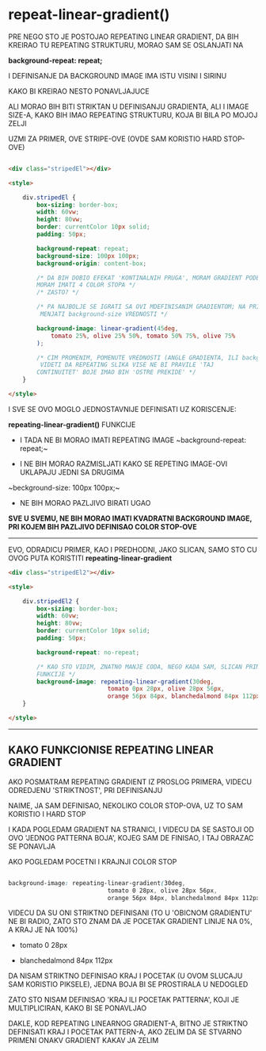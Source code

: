 # repeat-linear-gradient()

PRE NEGO STO JE POSTOJAO REPEATING LINEAR GRADIENT, DA BIH KREIRAO TU REPEATING STRUKTURU, MORAO SAM SE OSLANJATI NA

**background-repeat: repeat;**

I DEFINISANJE DA BACKGROUND IMAGE IMA ISTU VISINI I SIRINU

KAKO BI KREIRAO NESTO PONAVLJAJUCE

ALI MORAO BIH BITI STRIKTAN U DEFINISANJU GRADIENTA, ALI I IMAGE SIZE-A, KAKO BIH IMAO REPEATING STRUKTURU, KOJA BI BILA PO MOJOJ ZELJI

UZMI ZA PRIMER, OVE STRIPE-OVE (OVDE SAM KORISTIO HARD STOP-OVE)

```HTML

<div class="stripedEl"></div>

<style>

    div.stripedEl {
        box-sizing: border-box;
        width: 60vw;
        height: 80vw;
        border: currentColor 10px solid;
        padding: 50px;

        background-repeat: repeat;
        background-size: 100px 100px;
        background-origin: content-box;

        /* DA BIH DOBIO EFEKAT 'KONTINALNIH PRUGA', MORAM GRADIENT PODELITI NA 4 DELA, ODNOSNO
        MORAM IMATI 4 COLOR STOPA */
        /* ZASTO? */

        /* PA NAJBOLJE SE IGRATI SA OVI MDEFINISANIM GRADIENTOM; NA PRIMER, PROMENITI UGAO ILI
         MENJATI background-size VREDNOSTI */

        background-image: linear-gradient(45deg,
            tomato 25%, olive 25% 50%, tomato 50% 75%, olive 75%
        );

        /* CIM PROMENIM, POMENUTE VREDNOSTI (ANGLE GRADIENTA, ILI background-size), JASNO MOGU
         VIDETI DA REPEATING SLIKA VISE NE BI PRAVILE 'TAJ
        CONTINUITET' BOJE IMAO BIH 'OSTRE PREKIDE' */
    }

</style>

```

I SVE SE OVO MOGLO JEDNOSTAVNIJE DEFINISATI UZ KORISCENJE:

**repeating-linear-gradient()** FUNKCIJE

- I TADA NE BI MORAO IMATI REPEATING IMAGE ~background-repeat: repeat;~

- I NE BIH MORAO RAZMISLJATI KAKO SE REPETING IMAGE-OVI UKLAPAJU JEDNI SA DRUGIMA

~beckground-size: 100px 100px;~

- NE BIH MORAO PAZLJIVO BIRATI UGAO

**SVE U SVEMU, NE BIH MORAO IMATI KVADRATNI BACKGROUND IMAGE, PRI KOJEM BIH PAZLJIVO DEFINISAO COLOR STOP-OVE**

****

EVO, ODRADICU PRIMER, KAO I PREDHODNI, JAKO SLICAN, SAMO STO CU OVOG PUTA KORISTITI **repeating-linear-gradient**

```HTML
<div class="stripedEl2"></div>

<style>

    div.stripedEl2 {
        box-sizing: border-box;
        width: 60vw;
        height: 80vw;
        border: currentColor 10px solid;
        padding: 50px;

        background-repeat: no-repeat;

        /* KAO STO VIDIM, ZNATNO MANJE CODA, NEGO KADA SAM, SLICAN PRIMER DEFINISAO UZ POMOC linear-gradient() 
        FUNKCIJE */
        background-image: repeating-linear-gradient(30deg,
                            tomato 0px 28px, olive 28px 56px,
                            orange 56px 84px, blanchedalmond 84px 112px);
    }

</style>
```

****

## KAKO FUNKCIONISE REPEATING LINEAR GRADIENT

AKO POSMATRAM REPEATING GRADIENT IZ PROSLOG PRIMERA, VIDECU ODREDJENU 'STRIKTNOST', PRI DEFINISANJU

NAIME, JA SAM DEFINISAO, NEKOLIKO COLOR STOP-OVA, UZ TO SAM KORISTIO I HARD STOP

I KADA POGLEDAM GRADIENT NA STRANICI, I VIDECU DA SE SASTOJI OD OVO 'JEDNOG PATTERNA BOJA', KOJEG SAM DE FINISAO, I TAJ OBRAZAC SE PONAVLJA

AKO POGLEDAM POCETNI I KRAJNJI COLOR STOP

```CSS

background-image: repeating-linear-gradient(30deg,
                            tomato 0 28px, olive 28px 56px,
                            orange 56px 84px, blanchedalmond 84px 112px);

```

VIDECU DA SU ONI STRIKTNO DEFINISANI (TO U 'OBICNOM GRADIENTU' NE BI RADIO, ZATO STO ZNAM DA JE POCETAK GRADIENT LINIJE NA 0%, A KRAJ JE NA 100%)

- tomato 0 28px

- blanchedalmond 84px 112px

DA NISAM STRIKTNO DEFINISAO KRAJ I POCETAK (U OVOM SLUCAJU SAM KORISTIO PIKSELE), JEDNA BOJA BI SE PROSTIRALA U NEDOGLED

ZATO STO NISAM DEFINISAO 'KRAJ ILI POCETAK PATTERNA', KOJI JE MULTIPLICIRAN, KAKO BI SE PONAVLJAO

DAKLE, KOD REPEATING LINEARNOG GRADIENT-A, BITNO JE STRIKTNO DEFINISATI KRAJ I POCETAK PATTERN-A, AKO ZELIM DA SE STVARNO PRIMENI ONAKV GRADIENT KAKAV JA ZELIM

